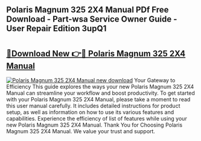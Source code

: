 ## Polaris Magnum 325 2X4 Manual PDf Free Download - Part-wsa Service Owner Guide - User Repair Edition 3upQ1

# <h2><a href="http://bc47871.oget.top/?id=Polaris+Magnum+325+2X4+Manual">🔗Download New 👉🔴 Polaris Magnum 325 2X4 Manual</a></h2>

[![Polaris Magnum 325 2X4 Manual new download](https://i.imgur.com/5g1atiW.png)](http://bc47871.oget.top/?id=Polaris+Magnum+325+2X4+Manual)
Your Gateway to Efficiency This guide explores the ways your new Polaris Magnum 325 2X4 Manual can streamline your workflow and boost productivity. To get started with your Polaris Magnum 325 2X4 Manual, please take a moment to read this user manual carefully. It includes detailed instructions for product setup, as well as information on how to use its various features and capabilities. Experience the efficiency of list of features while using your new Polaris Magnum 325 2X4 Manual. Thank You for Choosing Polaris Magnum 325 2X4 Manual. We value your trust and support.
